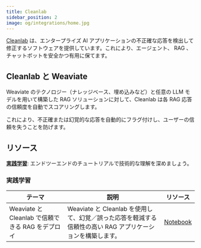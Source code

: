 ```yaml
---
title: Cleanlab
sidebar_position: 2
image: og/integrations/home.jpg
---
```


[Cleanlab](https://cleanlab.ai/) は、エンタープライズ AI アプリケーションの不正確な応答を検出して修正するソフトウェアを提供しています。これにより、エージェント、 RAG 、チャットボットを安全かつ有用に保てます。

## Cleanlab と Weaviate
Weaviate のテクノロジー（ナレッジベース、埋め込みなど）と任意の LLM モデルを用いて構築した RAG ソリューションに対して、Cleanlab は各 RAG 応答の信頼度を自動でスコアリングします。 

これにより、不正確または幻覚的な応答を自動的にフラグ付けし、ユーザーの信頼を失うことを防げます。

## リソース
[**実践学習**](#hands-on-learning): エンドツーエンドのチュートリアルで技術的な理解を深めましょう。

### 実践学習

| テーマ | 説明 | リソース |
| --- | --- | --- |
| Weaviate と Cleanlab で信頼できる RAG をデプロイ | Weaviate と Cleanlab を使用して、幻覚／誤った応答を軽減する信頼性の高い RAG アプリケーションを構築します。 | [Notebook](https://github.com/weaviate/recipes/blob/main/integrations/operations/cleanlab/rag_with_weaviate_and_cleanlab.ipynb) |


